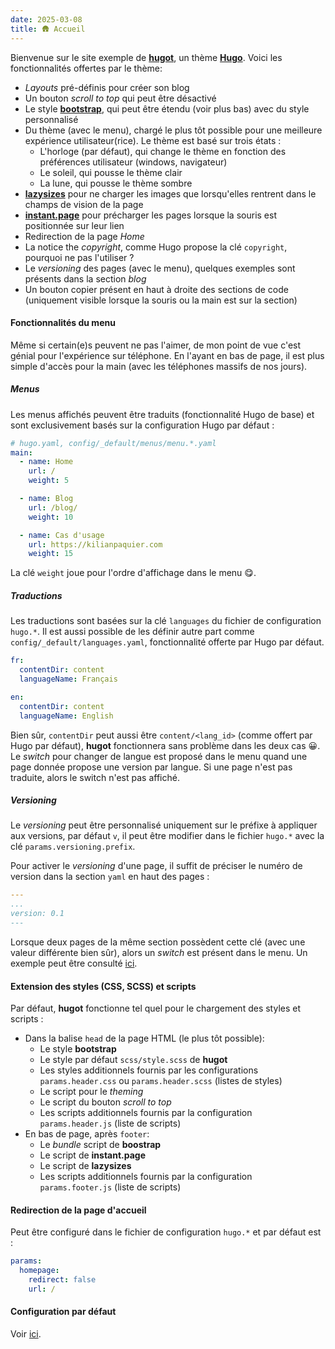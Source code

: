 ```yaml
---
date: 2025-03-08
title: 🛖 Accueil
---
```


Bienvenue sur le site exemple de [**hugot**](https://github.com/kilianpaquier/hugot), un thème [**Hugo**](https://gohugo.io/).
Voici les fonctionnalités offertes par le thème:

- *Layouts* pré-définis pour créer son blog
- Un bouton *scroll to top* qui peut être désactivé
- Le style [**bootstrap**](https://getbootstrap.com/), qui peut être étendu (voir plus bas) avec du style personnalisé
- Du thème (avec le menu), chargé le plus tôt possible pour une meilleure expérience utilisateur(rice).
  Le thème est basé sur trois états :
  - L'horloge (par défaut), qui change le thème en fonction des préférences utilisateur (windows, navigateur)
  - Le soleil, qui pousse le thème clair
  - La lune, qui pousse le thème sombre
- [**lazysizes**](https://afarkas.github.io/lazysizes/) pour ne charger les images que lorsqu'elles rentrent dans le champs de vision de la page
- [**instant.page**](https://instant.page/) pour précharger les pages lorsque la souris est positionnée sur leur lien
- Redirection de la page *Home*
- La notice the *copyright*, comme Hugo propose la clé `copyright`, pourquoi ne pas l'utiliser ?
- Le *versioning* des pages (avec le menu), quelques exemples sont présents dans la section *blog*
- Un bouton copier présent en haut à droite des sections de code (uniquement visible lorsque la souris ou la main est sur la section)

#### Fonctionnalités du menu

Même si certain(e)s peuvent ne pas l'aimer, de mon point de vue c'est génial pour l'expérience sur téléphone.
En l'ayant en bas de page, il est plus simple d'accès pour la main (avec les téléphones massifs de nos jours).

##### Menus

Les menus affichés peuvent être traduits (fonctionnalité Hugo de base)
et sont exclusivement basés sur la configuration Hugo par défaut :

```yaml
# hugo.yaml, config/_default/menus/menu.*.yaml
main:
  - name: Home
    url: /
    weight: 5

  - name: Blog
    url: /blog/
    weight: 10

  - name: Cas d'usage
    url: https://kilianpaquier.com
    weight: 15
```

La clé `weight` joue pour l'ordre d'affichage dans le menu 😋.

##### Traductions

Les traductions sont basées sur la clé `languages` du fichier de configuration `hugo.*`.
Il est aussi possible de les définir autre part comme `config/_default/languages.yaml`, fonctionnalité offerte par Hugo par défaut.

```yaml
fr:
  contentDir: content
  languageName: Français

en:
  contentDir: content
  languageName: English
```

Bien sûr, `contentDir` peut aussi être `content/<lang_id>` (comme offert par Hugo par défaut), **hugot** fonctionnera sans problème dans les deux cas 😀.
Le *switch* pour changer de langue est proposé dans le menu quand une page donnée propose une version par langue.
Si une page n'est pas traduite, alors le switch n'est pas affiché.

##### *Versioning*

Le *versioning* peut être personnalisé uniquement sur le préfixe à appliquer aux versions, par défaut `v`,
il peut être modifier dans le fichier `hugo.*` avec la clé `params.versioning.prefix`.

Pour activer le *versioning* d'une page, il suffit de préciser le numéro de version dans la section `yaml` en haut des pages :

```yaml
---
...
version: 0.1
---
```

Lorsque deux pages de la même section possèdent cette clé (avec une valeur différente bien sûr), alors un *switch* est présent dans le menu.
Un exemple peut être consulté [ici](/blog/versioned-translated/0.2/).

#### Extension des styles (CSS, SCSS) et scripts

Par défaut, **hugot** fonctionne tel quel pour le chargement des styles et scripts :

- Dans la balise `head` de la page HTML (le plus tôt possible):
  - Le style **bootstrap**
  - Le style par défaut `scss/style.scss` de **hugot**
  - Les styles additionnels fournis par les configurations `params.header.css` ou `params.header.scss` (listes de styles)
  - Le script pour le *theming*
  - Le script du bouton *scroll to top*
  - Les scripts additionnels fournis par la configuration `params.header.js` (liste de scripts)
- En bas de page, après `footer`:
  - Le *bundle* script de **boostrap**
  - Le script de **instant.page**
  - Le script de **lazysizes**
  - Les scripts additionnels fournis par la configuration `params.footer.js` (liste de scripts)

#### Redirection de la page d'accueil

Peut être configuré dans le fichier de configuration `hugo.*` et par défaut est :

```yaml
params:
  homepage:
    redirect: false
    url: /
```

#### Configuration par défaut

Voir [ici](https://github.com/kilianpaquier/hugot/blob/main/hugo.yaml).
